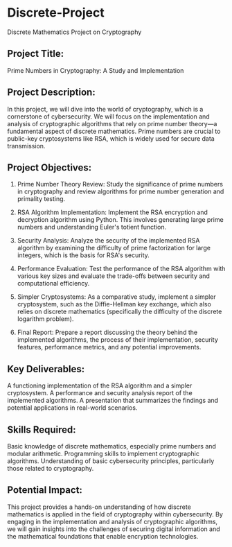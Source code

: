 # Discrete-Project
Discrete Mathematics Project on Cryptography

## Project Title:
Prime Numbers in Cryptography: A Study and Implementation

## Project Description:
In this project, we will dive into the world of cryptography, which is a cornerstone of cybersecurity. We will focus on the implementation and analysis of cryptographic algorithms that rely on prime number theory—a fundamental aspect of discrete mathematics. Prime numbers are crucial to public-key cryptosystems like RSA, which is widely used for secure data transmission.

## Project Objectives:

1. Prime Number Theory Review: Study the significance of prime numbers in cryptography and review algorithms for prime number generation and primality testing.

2. RSA Algorithm Implementation: Implement the RSA encryption and decryption algorithm using Python. This involves generating large prime numbers and understanding Euler's totient function.

3. Security Analysis: Analyze the security of the implemented RSA algorithm by examining the difficulty of prime factorization for large integers, which is the basis for RSA's security.

4. Performance Evaluation: Test the performance of the RSA algorithm with various key sizes and evaluate the trade-offs between security and computational efficiency.

5. Simpler Cryptosystems: As a comparative study, implement a simpler cryptosystem, such as the Diffie-Hellman key exchange, which also relies on discrete mathematics (specifically the difficulty of the discrete logarithm problem).

6. Final Report: Prepare a report discussing the theory behind the implemented algorithms, the process of their implementation, security features, performance metrics, and any potential improvements.

## Key Deliverables:

A functioning implementation of the RSA algorithm and a simpler cryptosystem.
A performance and security analysis report of the implemented algorithms.
A presentation that summarizes the findings and potential applications in real-world scenarios.

## Skills Required:

Basic knowledge of discrete mathematics, especially prime numbers and modular arithmetic.
Programming skills to implement cryptographic algorithms. 
Understanding of basic cybersecurity principles, particularly those related to cryptography.

## Potential Impact:

This project provides a hands-on understanding of how discrete mathematics is applied in the field of cryptography within cybersecurity. By engaging in the implementation and analysis of cryptographic algorithms, we will gain insights into the challenges of securing digital information and the mathematical foundations that enable encryption technologies.
